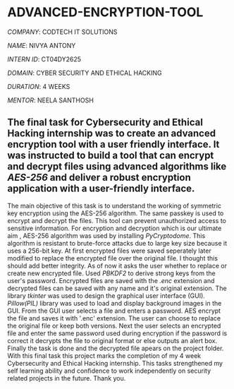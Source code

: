 # ADVANCED-ENCRYPTION-TOOL

*COMPANY*: CODTECH IT SOLUTIONS

*NAME*: NIVYA ANTONY

*INTERN ID*: CT04DY2625

*DOMAIN*: CYBER SECURITY AND ETHICAL HACKING

*DURATION*: 4 WEEKS

*MENTOR*: NEELA SANTHOSH

## The final task for Cybersecurity and Ethical Hacking internship was to create an advanced encryption tool with a user friendly interface. It was instructed to build a tool that can encrypt and decrypt files using advanced algorithms like *AES-256* and deliver a robust encryption application with a user-friendly interface.
The main objective of this task is to understand the working of symmetric key encryption using the AES-256 algorithm. The same passkey is used to encrypt and decrypt the files. This tool can prevent unauthorized access to sensitive information.
For encryption and decryption which is our ultimate aim , AES-256 algorithm was used by installing *PyCryptodome*. This algorithm is resistant to brute-force attacks due to large key size because it uses a 256-bit key. At first encrypted files were saved seperately later modified to replace the encrypted file over the original file. I thought this should add better integrity. As of now it asks the user whether to replace or create new encrypted file. Used *PBKDF2* to derive strong keys from the user's password. Encrypted files are saved with the *.enc* extension and decrypted files can be saved with any name and it's original extension. 
The library *tkinter* was used to design the graphical user interface (GUI). *Pillow(PIL)* library was used to load and display background images in the GUI. From the GUI user selects a file and enters a password. AES encrypt the file and saves it with '.enc' extension. The user can choose to replace the original file or keep both versions. Next the user selects an encrypted file and enter the same password used during encryption if the password is correct it decrypts the file to original format or else outputs an alert box.
Finally the task is done and the decrypted file apears on the project folder.
With this final task this project marks the completion of my 4 week Cybersecurity and Ethical Hacking internship. This tasks strengthened my self learning ability and confidence to work independently on security related projects in the future. Thank you.
